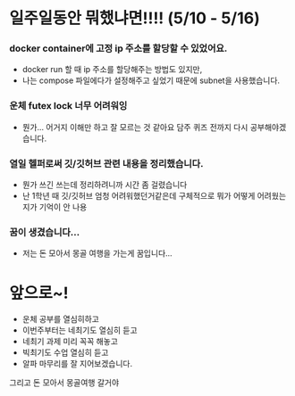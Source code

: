 # 일주일동안 뭐했냐면!!!! (5/10 - 5/16)
### docker container에 고정 ip 주소를 할당할 수 있었어요.
- docker run 할 때 ip 주소를 할당해주는 방법도 있지만,
- 나는 compose 파일에다가 설정해주고 싶었기 때문에 subnet을 사용했습니다.
### 운체 futex lock 너무 어려워잉
- 뭔가... 어거지 이해만 하고 잘 모르는 것 같아요 담주 퀴즈 전까지 다시 공부해야겠습니다.
### 열일 헬퍼로써 깃/깃허브 관련 내용을 정리했습니다.
- 뭔가 쓰긴 쓰는데 정리하려니까 시간 좀 걸렸습니다
- 난 1학년 때 깃/깃허브 엄청 어려워했던거같은데 구체적으로 뭐가 어떻게 어려웠는지가 기억이 안 나용
### 꿈이 생겼습니다...
- 저는 돈 모아서 몽골 여행을 가는게 꿈입니다...

# 앞으로~!
- 운체 공부를 열심히하고
- 이번주부터는 네최기도 열심히 듣고
- 네최기 과제 미리 꼭꼭 해놓고
- 빅최기도 수업 열심히 듣고
- 알파 마무리를 잘 지어보겠습니다.

그리고 돈 모아서 몽골여행 갈거야
